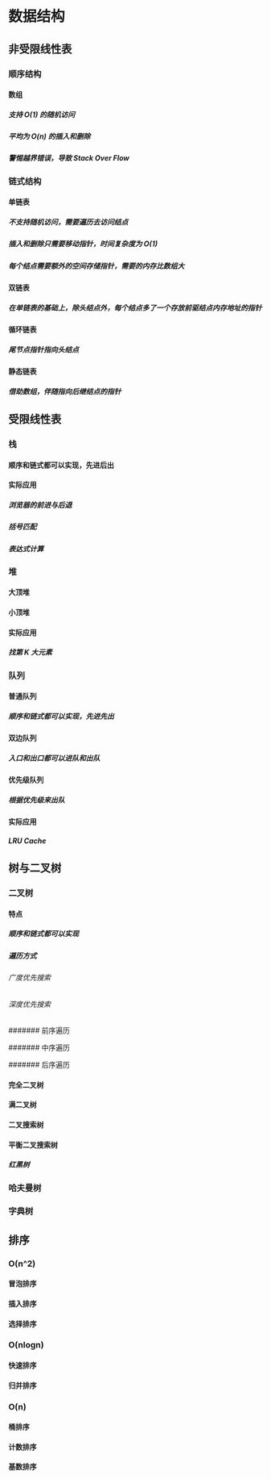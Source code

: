 # 数据结构

## 非受限线性表

### 顺序结构

#### 数组

##### 支持 O(1) 的随机访问

##### 平均为 O(n) 的插入和删除

##### 警惕越界错误，导致 Stack Over Flow

### 链式结构

#### 单链表

##### 不支持随机访问，需要遍历去访问结点

##### 插入和删除只需要移动指针，时间复杂度为 O(1)

##### 每个结点需要额外的空间存储指针，需要的内存比数组大 

#### 双链表

##### 在单链表的基础上，除头结点外，每个结点多了一个存放前驱结点内存地址的指针

#### 循环链表

##### 尾节点指针指向头结点

#### 静态链表 

##### 借助数组，伴随指向后继结点的指针

## 受限线性表

### 栈

#### 顺序和链式都可以实现，先进后出

#### 实际应用

##### 浏览器的前进与后退

##### 括号匹配

##### 表达式计算 

### 堆

#### 大顶堆

#### 小顶堆

#### 实际应用 

##### 找第 K 大元素

### 队列 

#### 普通队列

##### 顺序和链式都可以实现，先进先出

#### 双边队列

##### 入口和出口都可以进队和出队

#### 优先级队列

##### 根据优先级来出队

#### 实际应用 

##### LRU Cache

## 树与二叉树

### 二叉树

#### 特点

##### 顺序和链式都可以实现

##### 遍历方式

###### 广度优先搜索

###### 深度优先搜索 

####### 前序遍历

####### 中序遍历

####### 后序遍历

#### 完全二叉树

#### 满二叉树

#### 二叉搜索树

#### 平衡二叉搜索树

##### 红黑树

### 哈夫曼树

### 字典树

## 排序 

### O(n^2)

#### 冒泡排序

#### 插入排序

#### 选择排序

### O(nlogn)

#### 快速排序

#### 归并排序

### O(n)

#### 桶排序

#### 计数排序

#### 基数排序
